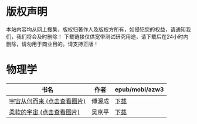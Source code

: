 # 版权声明

本站内容均从网上搜集，版权归著作人及版权方所有，如侵犯您的权益，请通知我们，我们将会及时删除！ 下载链接仅供宽带测试研究用途，请下载后在24小时内删除，请勿用于商业目的。请支持正版！

# 物理学

| 书名 | 作者 | epub/mobi/azw3 |
| --- | --- | --- |
| [宇宙从何而来 (点击查看图片)](https://www.dushupai.com/attachment/2024/06/06/5f83bb699b37ac68.jpg) | 傅渥成 | [下载](https://url89.ctfile.com/f/31084289-1357030585-628e91?p=8866) |
| [柔软的宇宙 (点击查看图片)](https://www.dushupai.com/attachment/2024/06/04/fb28d1bb96a8de4a.jpg) | 吴京平 | [下载](https://url89.ctfile.com/f/31084289-1357021720-b19c90?p=8866) |
